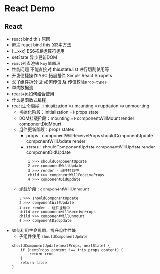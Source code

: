 # React Demo

## React
- react bind this 原因
- 解决 react bind this 的3中方法
- [...xxx] ES6拓展运算符运用
- setState 异步更新DOM
- react列表渲染 key值原理
- 性能问题 不能直接对 this.state.list 进行切割使用等
- 开发便捷操作 VSC 拓展插件 Simple React Snippets
- 父子组件拆分 及 如何传值 及 传值校验`prop-types`
- 单向数据流
- react+jq如何结合使用
- 什么是函数式编程
- react生命周期：initialization =》 mounting =》 updation =》 unmounting
    - 初始化阶段：initialization =》 props state
    - DOM挂载阶段：mounting =》 componentWillMount render componentDidMount
    - 组件更新阶段：props states
        - props：componentWillReceiveProps shouldComponentUpdate componentWillUpdate render 
        - states：shouldComponentUpdate componentWillUpdate render componentDidUpdate
        ```
            1 >>> shouldComponentUpdate
            2 >>> componentWillUpdate
            3 >>> render - 组件挂载中
            child >>> componentWillReceiveProps
            4 >>> componentDidUpdate
        ```
    - 卸载阶段：componentWillUnmount
        ```
        1 >>> shouldComponentUpdate
        2 >>> componentWillUpdate
        3 >>> render - 组件挂载中
        child >>> componentWillReceiveProps
        child >>> componentWillUnmount
        4 >>> componentDidUpdate
        ```
- 如何利用生命周期，提升组件性能
    - 子组件使用 `shouldComponentUpdate`
    ```
    shouldComponentUpdate(nextProps, nextState) {
        if (nextProps.content !== this.props.content) {
            return true
        }
        return false
    }
    ```